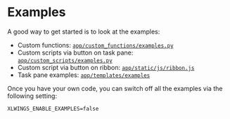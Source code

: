 # Examples

A good way to get started is to look at the examples:

- Custom functions: [`app/custom_functions/examples.py`](https://github.com/xlwings/xlwings-server/blob/main/app/custom_functions/examples.py)
- Custom scripts via button on task pane: [`app/custom_scripts/examples.py`](https://github.com/xlwings/xlwings-server/blob/main/app/custom_scripts/examples.py)
- Custom script via button on ribbon: [`app/static/js/ribbon.js`](https://github.com/xlwings/xlwings-server/blob/main/app/static/js/ribbon.js)
- Task pane examples: [`app/templates/examples`](https://github.com/xlwings/xlwings-server/tree/main/app/templates/examples)

Once you have your own code, you can switch off all the examples via the following setting:

```
XLWINGS_ENABLE_EXAMPLES=false
```
